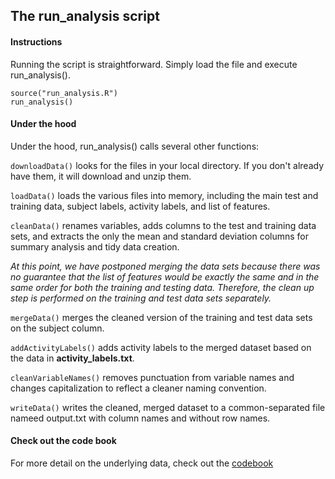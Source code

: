 ## The run_analysis script

#### Instructions

Running the script is straightforward. Simply load the file and execute run_analysis().

	source("run_analysis.R")
	run_analysis()

#### Under the hood

Under the hood, run_analysis() calls several other functions:

`downloadData()` looks for the files in your local directory. If you don't already have them, it will download and unzip them.

`loadData()` loads the various files into memory, including the main test and training data, subject labels, activity labels, and list of features.

`cleanData()` renames variables, adds columns to the test and training data sets, and extracts the only the mean and standard deviation columns for summary analysis and tidy data creation.

*At this point, we have postponed merging the data sets because there was no guarantee that the list of features would be exactly the same and in the same order for both the training and testing data. Therefore, the clean up step is performed on the training and test data sets 
separately.*

`mergeData()` merges the cleaned version of the training and test data sets on the subject column.

`addActivityLabels()` adds activity labels to the merged dataset based on the data in **activity_labels.txt**.

`cleanVariableNames()` removes punctuation from variable names and changes capitalization to reflect a cleaner naming convention.

`writeData()` writes the cleaned, merged dataset to a common-separated file nameed output.txt with column names and without row names.

#### Check out the code book
For more detail on the underlying data, check out the [codebook]("CodeBook.md")